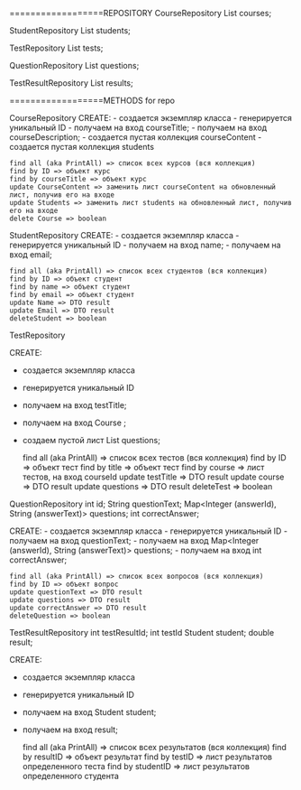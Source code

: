 
==================REPOSITORY
CourseRepository
    List<Corse> courses;

StudentRepository
    List<Student> students;

TestRepository
    List<Test> tests;

QuestionRepository
    List<Question> questions;

TestResultRepository
    List<TestResult> results;


==================METHODS for repo

CourseRepository
    CREATE:
        - создается экземпляр класса
        - генерируется уникальный ID
        - получаем на вход courseTitle;
        - получаем на вход courseDescription;
        - создается пустая коллекция courseContent
        - создается пустая коллекция students

    find all (aka PrintAll) => список всех курсов (вся коллекция)
    find by ID => объект курс
    find by courseTitle => объект курс
    update CourseContent => заменить лист courseContent на обновленный лист, получив его на входе
    update Students => заменить лист students на обновленный лист, получив его на входе
    delete Course => boolean 

StudentRepository
    CREATE:
    - создается экземпляр класса
    - генерируется уникальный ID
    - получаем на вход name;
    - получаем на вход email;

    find all (aka PrintAll) => список всех студентов (вся коллекция)
    find by ID => объект студент
    find by name => объект студент
    find by email => объект студент
    update Name => DTO result
    update Email => DTO result
    deleteStudent => boolean


TestRepository

CREATE:
- создается экземпляр класса
- генерируется уникальный ID
- получаем на вход testTitle;
- получаем на вход Course ;
- создаем пустой лист List<Question> questions;

    find all (aka PrintAll) => список всех тестов (вся коллекция)
    find by ID => объект тест
    find by title => объект тест
    find by course => лист тестов, на вход courseId
    update testTitle => DTO result
    update course => DTO result
    update questions => DTO result
    deleteTest => boolean

QuestionRepository
    int id;
    String questionText;
    Map<Integer (answerId), String (answerText)> questions;
    int correctAnswer;

CREATE:
    - создается экземпляр класса
    - генерируется уникальный ID
    - получаем на вход questionText;
    - получаем на вход Map<Integer (answerId), String (answerText)> questions;
    - получаем на вход int correctAnswer;

    find all (aka PrintAll) => список всех вопросов (вся коллекция)
    find by ID => объект вопрос
    update questionText => DTO result
    update questions => DTO result
    update correctAnswer => DTO result
    deleteQuestion => boolean

TestResultRepository
    int testResultId;
    int testId
    Student student;
    double result;

CREATE:
- создается экземпляр класса
- генерируется уникальный ID
- получаем на вход Student student;
- получаем на вход result;

    find all (aka PrintAll) => список всех результатов (вся коллекция)
    find by resultID => объект результат
    find by testID => лист результатов определенного теста
    find by studentID => лист результатов определенного студента